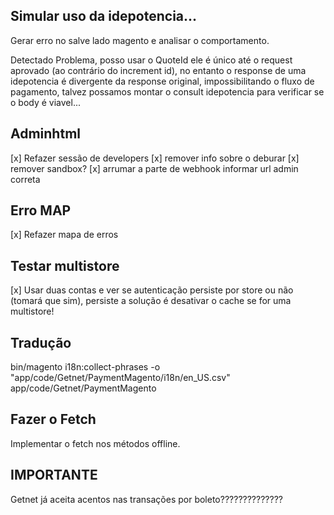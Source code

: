 ## Simular uso da idepotencia...

Gerar erro no salve lado magento e analisar o comportamento.

Detectado Problema, posso usar o QuoteId ele é único até o request aprovado (ao contrário do increment id), no entanto o response de uma idepotencia é divergente da response original, impossibilitando o fluxo de pagamento, talvez possamos montar o consult idepotencia para verificar se o body é viavel...

## Adminhtml

[x] Refazer sessão de developers
[x] remover info sobre o deburar
[x] remover sandbox?
[x] arrumar a parte de webhook informar url admin correta

## Erro MAP

[x] Refazer mapa de erros


## Testar multistore

[x] Usar duas contas e ver se autenticação persiste por store ou não (tomará que sim), persiste a solução é desativar o cache se for uma multistore!


## Tradução

bin/magento i18n:collect-phrases -o "app/code/Getnet/PaymentMagento/i18n/en_US.csv" app/code/Getnet/PaymentMagento

## Fazer o Fetch

Implementar o fetch nos métodos offline.


## IMPORTANTE

Getnet já aceita acentos nas transações por boleto??????????????